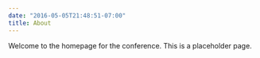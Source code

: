 ```yaml
---
date: "2016-05-05T21:48:51-07:00"
title: About
---
```


Welcome to the homepage for the conference. This is a placeholder page. 